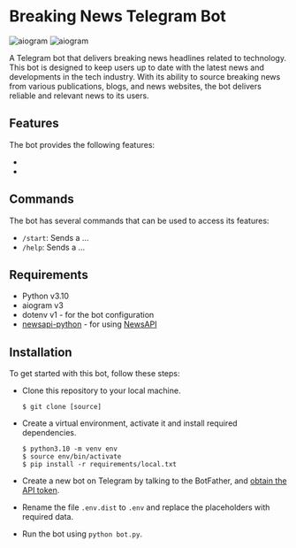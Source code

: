 # Breaking News Telegram Bot

![aiogram](https://img.shields.io/badge/python-v3.10-blue.svg?logo=python&logoColor=yellow) ![aiogram](https://img.shields.io/badge/aiogram-v3-blue.svg?logo=telegram)

A Telegram bot that delivers breaking news headlines related to technology. This bot is designed to keep users up to date with the latest news and developments in the tech industry. With its ability to source breaking news from various publications, blogs, and news websites, the bot delivers reliable and relevant news to its users.

## Features

The bot provides the following features:

-
-

## Commands

The bot has several commands that can be used to access its features:

- `/start`: Sends a ...
- `/help`: Sends a ...

## Requirements

- Python v3.10
- aiogram v3
- dotenv v1 - for the bot configuration
- [newsapi-python](https://github.com/mattlisiv/newsapi-python) - for using [NewsAPI](https://newsapi.org/)

## Installation

To get started with this bot, follow these steps:

- Clone this repository to your local machine.

    ```
    $ git clone [source]
    ```

- Create a virtual environment, activate it and install required dependencies.

    ```
    $ python3.10 -m venv env
    $ source env/bin/activate
    $ pip install -r requirements/local.txt
    ```

- Create a new bot on Telegram by talking to the BotFather, and [obtain the API token](https://www.siteguarding.com/en/how-to-get-telegram-bot-api-token).

- Rename the file `.env.dist` to `.env` and replace the placeholders with required data.

- Run the bot using `python bot.py`.

